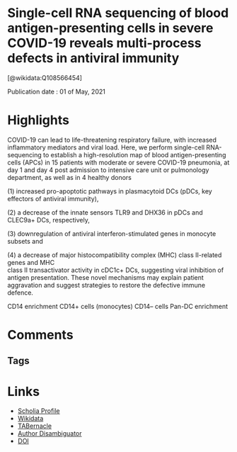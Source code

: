 
Single-cell RNA sequencing of blood antigen-presenting cells in severe COVID-19 reveals multi-process defects in antiviral immunity
===================================================================================================================================
  
  [@wikidata:Q108566454]  
  
Publication date : 01 of May, 2021  

# Highlights

COVID-19 can lead to life-threatening respiratory failure, with increased inflammatory mediators and viral load. Here, we perform single-cell RNA-sequencing to establish a high-resolution map of blood antigen-presenting cells (APCs) in 15 patients with moderate or severe COVID-19 pneumonia, at day 1 and day 4 post admission to intensive care unit or pulmonology department, as well as in 4 healthy donors

(1) increased pro-apoptotic pathways in plasmacytoid DCs (pDCs, key effectors of antiviral immunity), 

(2) a decrease of the innate sensors TLR9 and DHX36 in pDCs and CLEC9a+ DCs, respectively, 

(3) downregulation of antiviral interferon-stimulated genes  in  monocyte  subsets  and  

(4)  a  decrease  of  major  histocompatibility  complex  (MHC)  class  II-related  genes  and  MHC  
class II transactivator activity in cDC1c+ DCs, suggesting viral inhibition of antigen presentation. These novel mechanisms may explain patient aggravation and suggest strategies to restore the defective immune defence.

CD14 
enrichment
CD14+ cells
(monocytes)
CD14– cells Pan-DC 
enrichment


# Comments

## Tags

# Links
  
 * [Scholia Profile](https://scholia.toolforge.org/work/Q108566454)  
 * [Wikidata](https://www.wikidata.org/wiki/Q108566454)  
 * [TABernacle](https://tabernacle.toolforge.org/?#/tab/manual/Q108566454/P921%3BP4510)  
 * [Author Disambiguator](https://author-disambiguator.toolforge.org/work_item_oauth.php?id=Q108566454&batch_id=&match=1&author_list_id=&doit=Get+author+links+for+work)  
 * [DOI](https://doi.org/10.1038/S41556-021-00681-2)  

